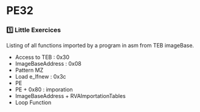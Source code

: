 # PE32

### :one: Little Exercices

Listing of all functions imported by a program in asm from TEB imageBase.

  * Access to TEB : 0x30
  * ImageBaseAddress : 0x08
  * Pattern MZ
  * Load e_lfnew : 0x3c
  * PE
  * PE + 0x80 : imporation
  * ImageBaseAddress + RVAImportationTables
  * Loop Function
